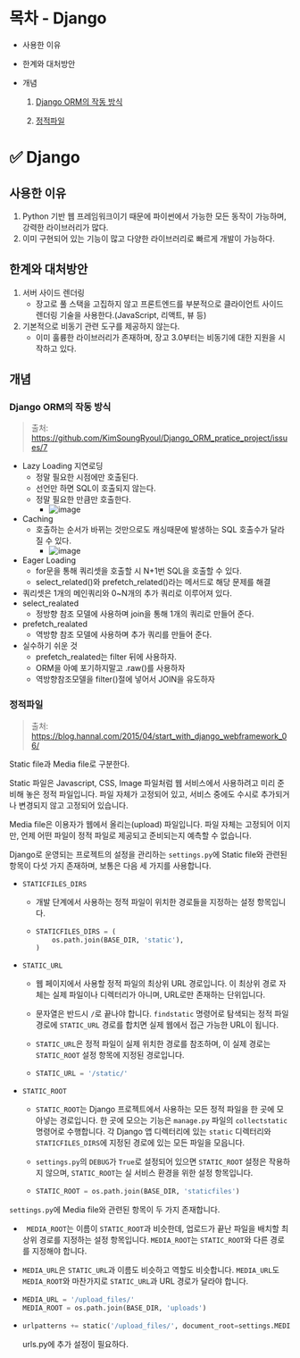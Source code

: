 # 목차 - Django

- 사용한 이유

- 한계와 대처방안

- 개념

  1. [Django ORM의 작동 방식](#django-orm의-작동방식)

  2. [정적파일](#정적파일)


# :white_check_mark: Django

## 사용한 이유

1. Python 기반 웹 프레임워크이기 때문에 파이썬에서 가능한 모든 동작이 가능하며, 강력한 라이브러리가 많다.
2. 이미 구현되어 있는 기능이 많고 다양한 라이브러리로 빠르게 개발이 가능하다.



## 한계와 대처방안

1. 서버 사이드 렌더링
   - 장고로 풀 스택을 고집하지 않고 프론트엔드를 부분적으로 클라이언트 사이드 렌더링 기술을 사용한다.(JavaScript, 리액트, 뷰 등)
2. 기본적으로 비동기 관련 도구를 제공하지 않는다.
   - 이미 훌륭한 라이브러리가 존재하며, 장고 3.0부터는 비동기에 대한 지원을 시작하고 있다.



## 개념

### Django ORM의 작동 방식

> 출처: https://github.com/KimSoungRyoul/Django_ORM_pratice_project/issues/7

- Lazy Loading 지연로딩
  - 정말 필요한 시점에만 호출된다.
  - 선언만 하면 SQL이 호출되지 않는다.
  - 정말 필요한 만큼만 호출한다.
    - ![image](https://user-images.githubusercontent.com/38549761/98473942-8f24d200-2238-11eb-86c0-f254e4d1dccc.png)
- Caching
  - 호출하는 순서가 바뀌는 것만으로도 캐싱때문에 발생하는 SQL 호출수가 달라질 수 있다.
    - ![image](https://user-images.githubusercontent.com/38549761/98474340-ac59a080-2238-11eb-8142-2b842b8f2b45.png)
- Eager Loading
  - for문을 통해 쿼리셋을 호출할 시 N+1번 SQL을 호출할 수 있다.
  - select_related()와 prefetch_related()라는 메서드로 해당 문제를 해결
- 쿼리셋은 1개의 메인쿼리와 0~N개의 추가 쿼리로 이루어져 있다.
- select_realated
  - 정방향 참조 모델에 사용하며 join을 통해 1개의 쿼리로 만들어 준다.
- prefetch_realated
  - 역방향 참조 모델에 사용하며 추가 쿼리를 만들어 준다.
- 실수하기 쉬운 것
  - prefetch_realated는 filter 뒤에 사용하자.
  - ORM을 아예 포기하지말고 .raw()를 사용하자
  - 역방향참조모델을 filter()절에 넣어서 JOIN을 유도하자

### 정적파일

> 출처: https://blog.hannal.com/2015/04/start_with_django_webframework_06/

Static file과 Media file로 구분한다.

Static 파일은 Javascript, CSS, Image 파일처럼 웹 서비스에서 사용하려고 미리 준비해 놓은 정적 파일입니다. 파일 자체가 고정되어 있고, 서비스 중에도 수시로 추가되거나 변경되지 않고 고정되어 있습니다.

Media file은 이용자가 웹에서 올리는(upload) 파일입니다. 파일 자체는 고정되어 이지만, 언제 어떤 파일이 정적 파일로 제공되고 준비되는지 예측할 수 없습니다.

Django로 운영되는 프로젝트의 설정을 관리하는 `settings.py`에 Static file와 관련된 항목이 다섯 가지 존재하며, 보통은 다음 세 가지를 사용합니다.

- `STATICFILES_DIRS`

  - 개발 단계에서 사용하는 정적 파일이 위치한 경로들을 지정하는 설정 항목입니다.

  - ```python
    STATICFILES_DIRS = (
        os.path.join(BASE_DIR, 'static'),
    )
    ```

- `STATIC_URL`

  - 웹 페이지에서 사용할 정적 파일의 최상위 URL 경로입니다. 이 최상위 경로 자체는 실제 파일이나 디렉터리가 아니며, URL로만 존재하는 단위입니다. 

  - 문자열은 반드시 `/`로 끝나야 합니다. `findstatic` 명령어로 탐색되는 정적 파일 경로에 `STATIC_URL` 경로를 합치면 실제 웹에서 접근 가능한 URL이 됩니다.

  - `STATIC_URL`은 정적 파일이 실제 위치한 경로를 참조하며, 이 실제 경로는 `STATIC_ROOT` 설정 항목에 지정된 경로입니다.

  - ```python
    STATIC_URL = '/static/'
    ```

- `STATIC_ROOT`

  - `STATIC_ROOT`는 Django 프로젝트에서 사용하는 모든 정적 파일을 한 곳에 모아넣는 경로입니다. 한 곳에 모으는 기능은 `manage.py` 파일의 `collectstatic` 명령어로 수행합니다. 각 Django 앱 디렉터리에 있는 `static` 디렉터리와 `STATICFILES_DIRS`에 지정된 경로에 있는 모든 파일을 모읍니다.

  - `settings.py`의 `DEBUG`가 `True`로 설정되어 있으면 `STATIC_ROOT` 설정은 작용하지 않으며, `STATIC_ROOT`는 실 서비스 환경을 위한 설정 항목입니다. 

  - ```python
    STATIC_ROOT = os.path.join(BASE_DIR, 'staticfiles')
    ```

`settings.py`에 Media file와 관련된 항목이 두 가지 존재합니다.

- ` MEDIA_ROOT`는 이름이 `STATIC_ROOT`과 비슷한데, 업로드가 끝난 파일을 배치할 최상위 경로를 지정하는 설정 항목입니다. `MEDIA_ROOT`는 `STATIC_ROOT`와 다른 경로를 지정해야 합니다.

- `MEDIA_URL`은 `STATIC_URL`과 이름도 비슷하고 역할도 비슷합니다. `MEDIA_URL`도 `MEDIA_ROOT`와 마찬가지로 `STATIC_URL`과 URL 경로가 달라야 합니다.

- ```python
  MEDIA_URL = '/upload_files/'
  MEDIA_ROOT = os.path.join(BASE_DIR, 'uploads')
  ```

- ```python
  urlpatterns += static('/upload_files/', document_root=settings.MEDIA_ROOT)
  ```

  urls.py에 추가 설정이 필요하다.